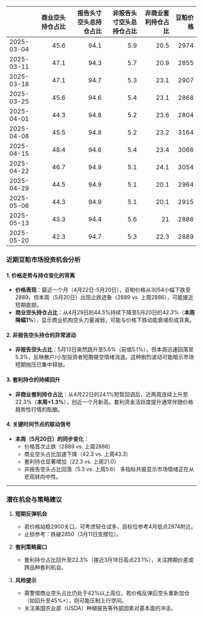 |            |   商业空头持仓占比 |   报告头寸空头总持仓占比 |   非报告头寸空头总持仓占比 |   非商业套利持仓占比 |   豆粕价格 |
|:-----------|-------------------:|-------------------------:|---------------------------:|---------------------:|-----------:|
| 2025-03-04 |               45.6 |                     94.1 |                        5.9 |                 20.5 |       2974 |
| 2025-03-11 |               47.1 |                     94.3 |                        5.7 |                 20.9 |       2855 |
| 2025-03-18 |               47.1 |                     94.7 |                        5.3 |                 23.1 |       2907 |
| 2025-03-25 |               45.6 |                     94.6 |                        5.4 |                 23.1 |       2868 |
| 2025-04-01 |               44.3 |                     94.8 |                        5.2 |                 23.6 |       2804 |
| 2025-04-08 |               45.5 |                     94.8 |                        5.2 |                 23.2 |       3164 |
| 2025-04-15 |               48.4 |                     94.6 |                        5.4 |                 23.4 |       3066 |
| 2025-04-22 |               46.7 |                     94.9 |                        5.1 |                 24.1 |       3054 |
| 2025-04-29 |               44.5 |                     94.9 |                        5.1 |                 20.1 |       2964 |
| 2025-05-06 |               44.3 |                     94.9 |                        5.1 |                 20.1 |       2915 |
| 2025-05-13 |               43.3 |                     94.4 |                        5.6 |                 21   |       2886 |
| 2025-05-20 |               42.3 |                     94.7 |                        5.3 |                 22.3 |       2889 |



### 近期豆粕市场投资机会分析

#### 1. **价格走势与持仓变化的背离**
- **价格表现**：最近一个月（4月22日-5月20日），豆粕价格从3054小幅下跌至2889，但本周（5月20日）出现止跌迹象（2889 vs. 上周2886），可能接近短期底部。
- **商业空头持仓占比**：从4月29日的44.5%持续下降至5月20日的42.3%（**本周降幅1%**），显示商业机构空头力量减弱，可能与价格下跌动能衰竭形成背离。

#### 2. **非报告空头持仓的异常波动**
- **非报告空头占比**：5月13日突然跳升至5.6%（前值5.1%），但本周迅速回落至5.3%，反映散户/小型投资者短期做空情绪消退。这种剧烈波动可能暗示市场短期抛压已集中释放。

#### 3. **套利持仓的持续回升**
- **非商业套利持仓占比**：从4月22日的24.1%短暂回调后，近两周连续上升至22.3%（**本周+1.3%**），创近一个月新高。套利资金活跃度提升通常伴随价格趋势性行情的酝酿。

#### 4. **关键时间节点的联动信号**
- **本周（5月20日）的同步变化**：
  - 价格首次止跌（2889 vs. 上周2886）
  - 商业空头占比加速下降（42.3 vs. 上周43.3）
  - 套利持仓显著增加（22.3 vs. 上周21.0）
  - 非报告空头占比回落（5.3 vs. 上周5.6）
  多指标共振显示市场情绪正在从悲观转向中性。

---

### 潜在机会与策略建议
1. **短期反弹机会**  
   - 若价格站稳2900关口，可考虑轻仓试多，目标位参考4月低点2974附近。
   - 止损参考：跌破2850（3月11日支撑位）。

2. **套利策略窗口**  
   - 套利持仓占比回升至22.3%（接近3月18日高点23.1%），关注跨期价差或跨品种套利机会。

3. **风险提示**  
   - 需警惕商业空头占比仍处于42%以上高位，若价格反弹后空头重新加仓（如回升至45%+），则可能压制上行空间。
   - 关注美国农业部（USDA）种植报告等外部因素对基本面的冲击。